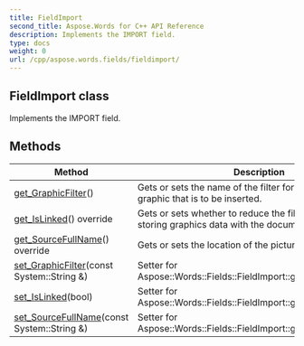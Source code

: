 ```yaml
---
title: FieldImport
second_title: Aspose.Words for C++ API Reference
description: Implements the IMPORT field. 
type: docs
weight: 0
url: /cpp/aspose.words.fields/fieldimport/
---
```

## FieldImport class


Implements the IMPORT field. 

## Methods

| Method | Description |
| --- | --- |
| [get_GraphicFilter](./get_graphicfilter/)() | Gets or sets the name of the filter for the format of the graphic that is to be inserted.  |
| [get_IsLinked](./get_islinked/)() override | Gets or sets whether to reduce the file size by not storing graphics data with the document.  |
| [get_SourceFullName](./get_sourcefullname/)() override | Gets or sets the location of the picture.  |
| [set_GraphicFilter](./set_graphicfilter/)(const System::String &) | Setter for Aspose::Words::Fields::FieldImport::get_GraphicFilter.  |
| [set_IsLinked](./set_islinked/)(bool) | Setter for Aspose::Words::Fields::FieldImport::get_IsLinked.  |
| [set_SourceFullName](./set_sourcefullname/)(const System::String &) | Setter for Aspose::Words::Fields::FieldImport::get_SourceFullName.  |
